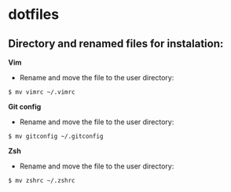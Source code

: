 # dotfiles

## Directory and renamed files for instalation:

**Vim**

- Rename and move the file to the user directory:

```
$ mv vimrc ~/.vimrc
```

**Git config**

- Rename and move the file to the user directory:

```
$ mv gitconfig ~/.gitconfig
```

**Zsh**

- Rename and move the file to the user directory:

```
$ mv zshrc ~/.zshrc
```

